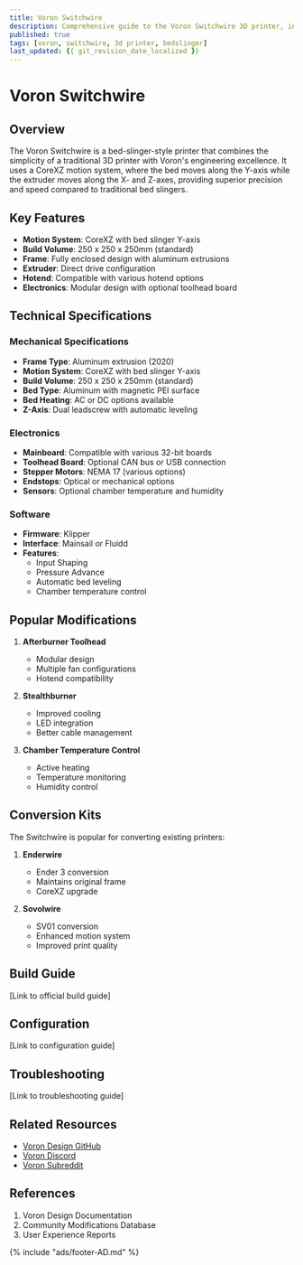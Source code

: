 ```yaml
---
title: Voron Switchwire
description: Comprehensive guide to the Voron Switchwire 3D printer, including specifications, features, and modifications
published: true
tags: [voron, switchwire, 3d printer, bedslinger]
last_updated: {{ git_revision_date_localized }}
---
```


# Voron Switchwire

## Overview
The Voron Switchwire is a bed-slinger-style printer that combines the simplicity of a traditional 3D printer with Voron's engineering excellence. It uses a CoreXZ motion system, where the bed moves along the Y-axis while the extruder moves along the X- and Z-axes, providing superior precision and speed compared to traditional bed slingers.

## Key Features
- **Motion System**: CoreXZ with bed slinger Y-axis
- **Build Volume**: 250 x 250 x 250mm (standard)
- **Frame**: Fully enclosed design with aluminum extrusions
- **Extruder**: Direct drive configuration
- **Hotend**: Compatible with various hotend options
- **Electronics**: Modular design with optional toolhead board

## Technical Specifications

### Mechanical Specifications
- **Frame Type**: Aluminum extrusion (2020)
- **Motion System**: CoreXZ with bed slinger Y-axis
- **Build Volume**: 250 x 250 x 250mm (standard)
- **Bed Type**: Aluminum with magnetic PEI surface
- **Bed Heating**: AC or DC options available
- **Z-Axis**: Dual leadscrew with automatic leveling

### Electronics
- **Mainboard**: Compatible with various 32-bit boards
- **Toolhead Board**: Optional CAN bus or USB connection
- **Stepper Motors**: NEMA 17 (various options)
- **Endstops**: Optical or mechanical options
- **Sensors**: Optional chamber temperature and humidity

### Software
- **Firmware**: Klipper
- **Interface**: Mainsail or Fluidd
- **Features**:
  - Input Shaping
  - Pressure Advance
  - Automatic bed leveling
  - Chamber temperature control

## Popular Modifications
1. **Afterburner Toolhead**
   - Modular design
   - Multiple fan configurations
   - Hotend compatibility

2. **Stealthburner**
   - Improved cooling
   - LED integration
   - Better cable management

3. **Chamber Temperature Control**
   - Active heating
   - Temperature monitoring
   - Humidity control

## Conversion Kits
The Switchwire is popular for converting existing printers:

1. **Enderwire**
   - Ender 3 conversion
   - Maintains original frame
   - CoreXZ upgrade

2. **Sovolwire**
   - SV01 conversion
   - Enhanced motion system
   - Improved print quality

## Build Guide
[Link to official build guide]

## Configuration
[Link to configuration guide]

## Troubleshooting
[Link to troubleshooting guide]

## Related Resources
- [Voron Design GitHub](https://github.com/VoronDesign)
- [Voron Discord](https://discord.gg/voron)
- [Voron Subreddit](https://www.reddit.com/r/voroncorexy)

## References
1. Voron Design Documentation
2. Community Modifications Database
3. User Experience Reports

{% include "ads/footer-AD.md" %}

